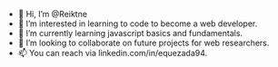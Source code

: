 - 👋 Hi, I’m @Reiktne
- 👀 I’m interested in learning to code to become a web developer. 
- 🌱 I’m currently learning javascript basics and fundamentals.
- 💞️ I’m looking to collaborate on future projects for web researchers.
- 📫 You can reach via linkedin.com/in/equezada94.

<!---
Reiktne/Reiktne is a ✨ special ✨ repository because its `README.md` (this file) appears on your GitHub profile.
You can click the Preview link to take a look at your changes.
